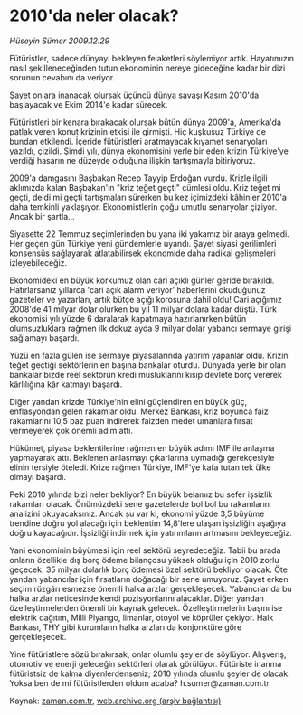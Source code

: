 # 2010'da neler olacak?

*Hüseyin Sümer 2009.12.29*

<tr><td class="metin" colspan="2" style="padding-top: 20px; padding-left: 5px; ">Fütüristler, sadece dünyayı bekleyen felaketleri söylemiyor artık. Hayatımızın nasıl şekilleneceğinden tutun ekonominin nereye gideceğine kadar bir dizi sorunun cevabını da veriyor.</td></tr><tr><td class="metin" colspan="2" style="padding-top: 20px; padding-left: 5px; "><p>Şayet onlara inanacak olursak üçüncü dünya savaşı Kasım 2010'da başlayacak ve Ekim 2014'e kadar sürecek.
<p>Fütüristleri bir kenara bırakacak olursak bütün dünya 2009'a, Amerika'da patlak veren konut krizinin etkisi ile girmişti. Hiç kuşkusuz Türkiye de bundan etkilendi. İçeride fütüristleri aratmayacak kıyamet senaryoları yazıldı, çizildi. Şimdi yılı, dünya ekonomisini yerle bir eden krizin Türkiye'ye verdiği hasarın ne düzeyde olduğuna ilişkin tartışmayla bitiriyoruz.
<p>2009'a damgasını Başbakan Recep Tayyip Erdoğan vurdu. Krizle ilgili aklımızda kalan Başbakan'ın "kriz teğet geçti" cümlesi oldu. Kriz teğet mi geçti, deldi mi geçti tartışmaları sürerken bu kez içimizdeki kâhinler 2010'a daha temkinli yaklaşıyor. Ekonomistlerin çoğu umutlu senaryolar çiziyor. Ancak bir şartla...
<p>Siyasette 22 Temmuz seçimlerinden bu yana iki yakamız bir araya gelmedi. Her geçen gün Türkiye yeni gündemlerle uyandı. Şayet siyasi gerilimleri konsensüs sağlayarak atlatabilirsek ekonomide daha radikal gelişmeleri izleyebileceğiz.
<p> Ekonomideki en büyük korkumuz olan cari açıklı günler geride bırakıldı. Hatırlarsanız yıllarca 'cari açık alarm veriyor' haberlerini okuduğunuz gazeteler ve yazarları, artık bütçe açığı korosuna dahil oldu! Cari açığımız 2008'de 41 milyar dolar olurken bu yıl 11 milyar dolara kadar düştü. Türk ekonomisi yılı yüzde 6 daralarak kapatmaya hazırlanırken bütün olumsuzluklara rağmen ilk dokuz ayda 9 milyar dolar yabancı sermaye girişi sağlamayı başardı.
<p> Yüzü en fazla gülen ise sermaye piyasalarında yatırım yapanlar oldu. Krizin teğet geçtiği sektörlerin en başına bankalar oturdu. Dünyada yerle bir olan bankalar bizde reel sektörün kredi musluklarını kısıp devlete borç vererek kârlılığına kâr katmayı başardı.
<p>Diğer yandan krizde Türkiye'nin elini güçlendiren en büyük güç, enflasyondan gelen rakamlar oldu. Merkez Bankası, kriz boyunca faiz rakamlarını 10,5 baz puan indirerek faizden medet umanlara fırsat vermeyerek çok önemli adım attı.
<p>Hükümet, piyasa beklentilerine rağmen en büyük adımı IMF ile anlaşma yapmayarak attı. Beklenen anlaşmayı çıkarlarına uymadığı gerekçesiyle elinin tersiyle öteledi. Krize rağmen Türkiye, IMF'ye kafa tutan tek ülke olmayı başardı.
<p>Peki 2010 yılında bizi neler bekliyor? En büyük belamız bu sefer işsizlik rakamları olacak. Önümüzdeki sene gazetelerde bol bol bu rakamların analizini okuyacaksınız. Ancak şu var ki, ekonomi yüzde 3,5 büyüme trendine doğru yol alacağı için beklentim 14,8'lere ulaşan işsizliğin aşağıya doğru kayacağıdır. İşsizliği indirmek için yatırımların artmasını bekleyeceğiz.
<p>Yani ekonominin büyümesi için reel sektörü seyredeceğiz. Tabii bu arada onların özellikle dış borç ödeme bilançosu yüksek olduğu için 2010 zorlu geçecek. 35 milyar dolarlık borç ödemesi özel sektörü bekliyor olacak. Öte yandan yabancılar için fırsatların doğacağı bir sene umuyoruz. Şayet erken seçim rüzgârı esmezse önemli halka arzlar gerçekleşecek. Yabancılar da bu halka arzlar neticesinde kendi pozisyonlarını alacaklar. Diğer yandan özelleştirmelerden önemli bir kaynak gelecek. Özelleştirmelerin başını ise elektrik dağıtım, Milli Piyango, limanlar, otoyol ve köprüler çekiyor. Halk Bankası, THY gibi kurumların halka arzları da konjonktüre göre gerçekleşecek.
<p>Yine fütüristlere sözü bırakırsak, onlar olumlu şeyler de söylüyor. Alışveriş, otomotiv ve enerji geleceğin sektörleri olarak görülüyor. Fütüriste inanma fütüristsiz de kalma diyenlerdenseniz; 2010 yılında olumlu şeyler de olacak. Yoksa ben de mi fütüristlerden oldum acaba? h.sumer@zaman.com.tr<br/></p></p></p></p></p></p></p></p></p></p></p></td></tr>

Kaynak: [zaman.com.tr](http://zaman.com.tr/yazar.do?yazino=933312), [web.archive.org (arşiv bağlantısı)](http://web.archive.org/web/20100124075107/http://www.zaman.com.tr:80/yazar.do?yazino=933312)
